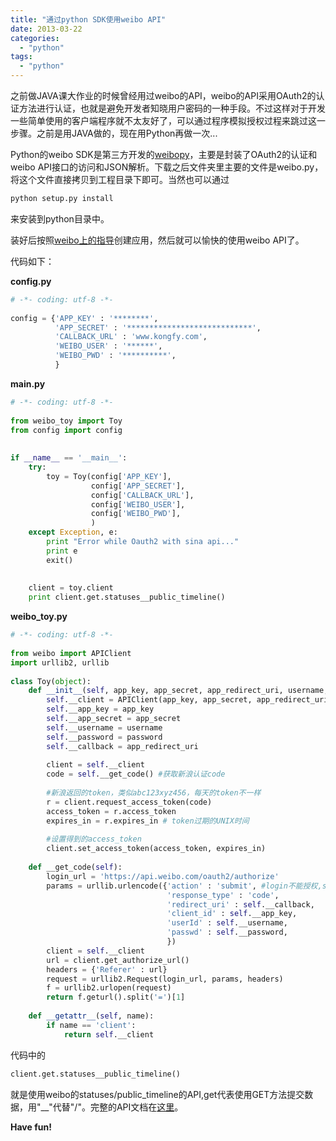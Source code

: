 ```yaml
---
title: "通过python SDK使用weibo API"
date: 2013-03-22
categories: 
  - "python"
tags: 
  - "python"
---
```


之前做JAVA课大作业的时候曾经用过weibo的API，weibo的API采用OAuth2的认证方法进行认证，也就是避免开发者知晓用户密码的一种手段。不过这样对于开发一些简单使用的客户端程序就不太友好了，可以通过程序模拟授权过程来跳过这一步骤。之前是用JAVA做的，现在用Python再做一次...

<!--more-->

Python的weibo SDK是第三方开发的[weibopy](http://michaelliao.github.com/sinaweibopy/)，主要是封装了OAuth2的认证和weibo API接口的访问和JSON解析。下载之后文件夹里主要的文件是weibo.py，将这个文件直接拷贝到工程目录下即可。当然也可以通过 

```bash
python setup.py install
```

来安装到python目录中。

装好后按照[weibo上的指导](http://open.weibo.com/wiki/%E6%96%B0%E6%89%8B%E6%8C%87%E5%8D%97)创建应用，然后就可以愉快的使用weibo API了。

代码如下：

**config.py** 

```python
# -*- coding: utf-8 -*-
 
config = {'APP_KEY' : '********',
          'APP_SECRET' : '****************************',
          'CALLBACK_URL' : 'www.kongfy.com',
          'WEIBO_USER' : '******',
          'WEIBO_PWD' : '**********',
          }
```          

**main.py**

```python
# -*- coding: utf-8 -*-
 
from weibo_toy import Toy
from config import config
 
 
if __name__ == '__main__':
    try:
        toy = Toy(config['APP_KEY'],
                  config['APP_SECRET'],
                  config['CALLBACK_URL'],
                  config['WEIBO_USER'],
                  config['WEIBO_PWD'],
                  )
    except Exception, e:
        print "Error while Oauth2 with sina api..."
        print e
        exit()
 
 
    client = toy.client
    print client.get.statuses__public_timeline()
```

**weibo\_toy.py** 

```python
# -*- coding: utf-8 -*-
 
from weibo import APIClient
import urllib2, urllib
 
class Toy(object):
    def __init__(self, app_key, app_secret, app_redirect_uri, username, password):
        self.__client = APIClient(app_key, app_secret, app_redirect_uri)
        self.__app_key = app_key
        self.__app_secret = app_secret
        self.__username = username
        self.__password = password
        self.__callback = app_redirect_uri
        
        client = self.__client
        code = self.__get_code() #获取新浪认证code
    
        #新浪返回的token，类似abc123xyz456，每天的token不一样
        r = client.request_access_token(code)
        access_token = r.access_token
        expires_in = r.expires_in # token过期的UNIX时间
 
        #设置得到的access_token
        client.set_access_token(access_token, expires_in)
    
    def __get_code(self):
        login_url = 'https://api.weibo.com/oauth2/authorize'
        params = urllib.urlencode({'action' : 'submit', #login不能授权,submit可以
                                   'response_type' : 'code',
                                   'redirect_uri' : self.__callback,
                                   'client_id' : self.__app_key,
                                   'userId' : self.__username,
                                   'passwd' : self.__password,
                                   })
        client = self.__client
        url = client.get_authorize_url()
        headers = {'Referer' : url}
        request = urllib2.Request(login_url, params, headers)
        f = urllib2.urlopen(request)
        return f.geturl().split('=')[1]
    
    def __getattr__(self, name):
        if name == 'client':
            return self.__client
```

代码中的 

```python
client.get.statuses__public_timeline()
```

就是使用weibo的statuses/public\_timeline的API,get代表使用GET方法提交数据，用"\_\_"代替"/"。完整的API文档在[这里](http://open.weibo.com/wiki/API%E6%96%87%E6%A1%A3_V2)。

**Have fun!**
